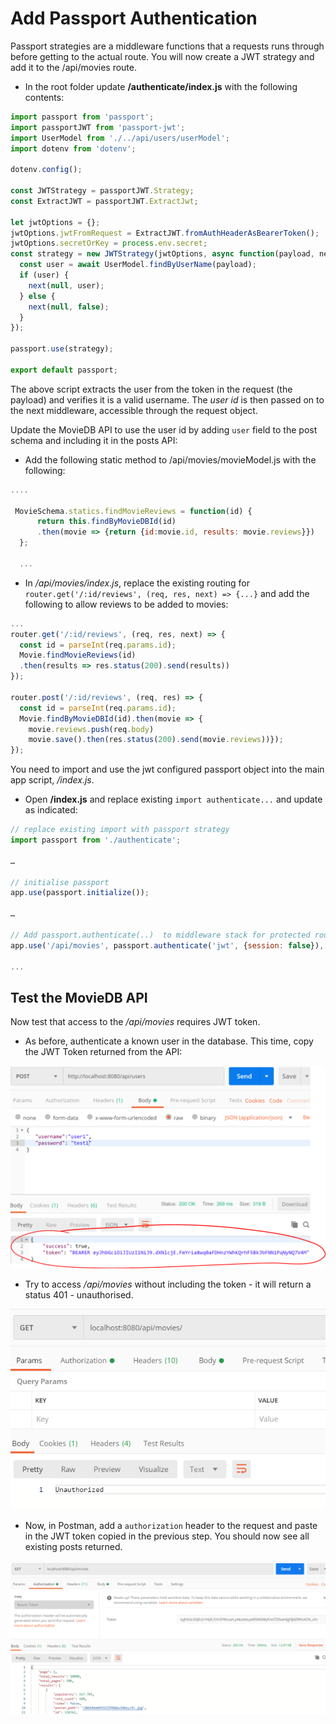 # Add Passport Authentication

Passport strategies are a middleware functions that a requests runs through before getting to the actual route.​ You will now create a JWT strategy and add it to the /api/movies route.

+ In the root folder update **/authenticate/index.js** with the following contents:

~~~javascript
import passport from 'passport';
import passportJWT from 'passport-jwt';
import UserModel from './../api/users/userModel';
import dotenv from 'dotenv';

dotenv.config();

const JWTStrategy = passportJWT.Strategy;
const ExtractJWT = passportJWT.ExtractJwt;

let jwtOptions = {};
jwtOptions.jwtFromRequest = ExtractJWT.fromAuthHeaderAsBearerToken();
jwtOptions.secretOrKey = process.env.secret;
const strategy = new JWTStrategy(jwtOptions, async function(payload, next) {
  const user = await UserModel.findByUserName(payload);
  if (user) {
    next(null, user);
  } else {
    next(null, false);
  }
});

passport.use(strategy);

export default passport;
~~~

The above script extracts the user from the token in the request (the payload) and verifies it is a valid username. The *user id* is then passed on to the next middleware, accessible through the request object.

Update the MovieDB API to use the user id by adding ``user`` field to the post schema and including it in the posts API:

+ Add the following static method to  /api/movies/movieModel.js with the following:

~~~Javascript
....

 MovieSchema.statics.findMovieReviews = function(id) {
      return this.findByMovieDBId(id)
      .then(movie => {return {id:movie.id, results: movie.reviews}})
  };

  ...

~~~

+ In */api/movies/index.js*, replace the existing routing for ``router.get('/:id/reviews', (req, res, next) => {...}``  and add the following to allow reviews to be added to movies:

~~~Javascript
...
router.get('/:id/reviews', (req, res, next) => {
  const id = parseInt(req.params.id);
  Movie.findMovieReviews(id)
  .then(results => res.status(200).send(results))
});

router.post('/:id/reviews', (req, res) => {
  const id = parseInt(req.params.id);
  Movie.findByMovieDBId(id).then(movie => {
    movie.reviews.push(req.body)
    movie.save().then(res.status(200).send(movie.reviews))});
});
~~~  

You need to import and use the jwt configured passport object into the main app script,  */index.js*.

+ Open **/index.js** and replace existing ``import authenticate...`` and update as indicated:

~~~javascript
// replace existing import with passport strategy​
import passport from './authenticate';

…​

// initialise passport​
app.use(passport.initialize());​

…​

// Add passport.authenticate(..)  to middleware stack for protected routes​
app.use('/api/movies', passport.authenticate('jwt', {session: false}), moviesRouter);

...

~~~

## Test the MovieDB API

Now test that access to the */api/movies* requires JWT token.

+ As before, authenticate a known user in the database. This time, copy the JWT Token returned from the API:

![Get JWT Token](./img/user3.png)

+ Try to access */api/movies* without including the token - it will return a status 401 - unauthorised. 

![No/invalid JWT Token](./img/user5.png)

+ Now, in Postman, add a ``authorization`` header to the request and paste in the JWT token copied in the previous step. You should now see all existing posts returned.

![No/invalid JWT Token](./img/user7.png)
